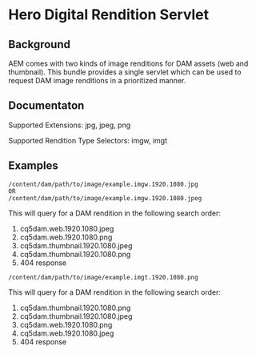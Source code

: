 Hero Digital Rendition Servlet
===================================

## Background

AEM comes with two kinds of image renditions for DAM assets (web and thumbnail). This bundle provides a single
servlet which can be used to request DAM image renditions in a prioritized manner.

## Documentaton

Supported Extensions: jpg, jpeg, png

Supported Rendition Type Selectors: imgw, imgt

## Examples

```
/content/dam/path/to/image/example.imgw.1920.1080.jpg
OR
/content/dam/path/to/image/example.imgw.1920.1080.jpeg
```
This will query for a DAM rendition in the following search order:

1. cq5dam.web.1920.1080.jpeg
2. cq5dam.web.1920.1080.png
3. cq5dam.thumbnail.1920.1080.jpeg
4. cq5dam.thumbnail.1920.1080.png
5. 404 response

```
/content/dam/path/to/image/example.imgt.1920.1080.png
```
This will query for a DAM rendition in the following search order:

1. cq5dam.thumbnail.1920.1080.png
2. cq5dam.thumbnail.1920.1080.jpeg
3. cq5dam.web.1920.1080.png
4. cq5dam.web.1920.1080.jpeg
5. 404 response